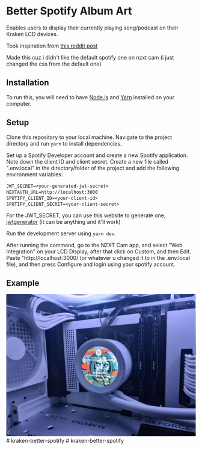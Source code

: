 # Better Spotify Album Art

Enables users to display their currently playing song/podcast on their Kraken LCD devices.

Took inspiration from [this reddit post](https://www.reddit.com/r/NZXT/comments/po2bjy/made_a_concept_for_how_spotify_would_look_on_the/)

Made this cuz i didn't like the default spotify one on nzxt cam (i just changed the css from the default one)

## Installation

To run this, you will need to have [Node.js](https://nodejs.org/en) and [Yarn](https://yarnpkg.com/) installed on your computer.

## Setup

Clone this repository to your local machine.
Navigate to the project directory and run `yarn` to install dependencies.

Set up a Spotify Developer account and create a new Spotify application. Note down the client ID and client secret.
Create a new file called ".env.local" in the directory/folder of the project and add the following environment variables:

```
JWT_SECRET=<your-generated-jwt-secret>
NEXTAUTH_URL=http://localhost:3000
SPOTIFY_CLIENT_ID=<your-client-id>
SPOTIFY_CLIENT_SECRET=<your-client-secret>
```

For the JWT_SECRET, you can use this website to generate one, [jwtgenerator](https://www.javainuse.com/jwtgenerator) (it can be anything and it'll work)

Run the development server using `yarn dev`.

After running the command, go to the NZXT Cam app, and select "Web Integration" on your LCD Display, after that click on Custom, and then Edit.
Paste "http://localhost:3000/ (or whatever u changed it to in the .env.local file), and then press Configure and login using your spotify account.

## Example
![Alt 2](https://github.com/jedpep/Kraken-better-spotify/blob/main/20230924_151850.jpg?raw=true)
#   k r a k e n - b e t t e r - s p o t i f y 
 
 #   k r a k e n - b e t t e r - s p o t i f y 
 
 